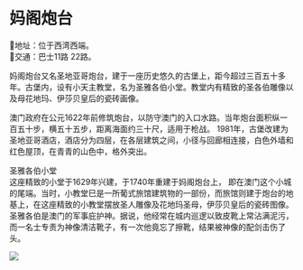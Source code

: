 # 妈阁炮台  
📍地址：位于西湾西端。  
🚌交通：巴士11路 22路。  

妈阁炮台又名圣地亚哥炮台，建于一座历史悠久的古堡上，距今超过三百五十多年。古堡内，设有小天主教堂，名为圣雅各伯小堂。教堂内有精致的圣各伯雕像以及母花地玛、伊莎贝皇后的瓷砖画像。  

澳门政府在公元1622年前修筑炮台，以防守澳门的入口水路。当年炮台面积纵一百五十步，横五十五步，距离海面约三十尺，适用于枪战。  1981年，古堡改建为圣地亚哥酒店，酒店分为四层，在各层建筑之间，小径与回廊相连接，白色外墙和红色屋顶，在青青的山色中，格外突出。  

圣雅各伯小堂  
这座精致的小堂于1629年兴建，于1740年重建于妈阁炮台上， 即在澳门这个小城的尾端。当时，小教堂巳是一所葡式旅馆建筑物的一部份，而旅馆则建于炮台的地基上，在这座精致的小教堂摆放圣人雕像及花地玛圣母，伊莎贝皇后的瓷砖图像。  
圣雅各伯是澳门的军事庇护神。据说，他经常在城内巡逻以致皮靴上常沾满泥污，而一名士专责为神像清洁靴子，有一次他竟忘了擦靴，结果被神像的配剑击伤了头。  

![](https://raw.gitmirror.com/szqq0512/Pic/main/img/202201212120872.png)  


